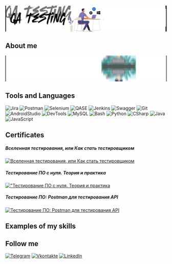 ![Header](https://github.com/Makisim-test/Makisim-test/blob/main/VID_20240703_130950.gif)
## About me
![ican](https://github.com/Makisim-test/Makisim-test/blob/main/VID_20240703_003413.gif)
## Tools and Languages
![Jira](https://img.shields.io/badge/-Jira-000000?style=for-the-badge&logo=Jira&logoColor=0000CD)
![Postman](https://img.shields.io/badge/-Postman-000000?style=for-the-badge&logo=Postman&logoColor=FF4500)
![Selenium](https://img.shields.io/badge/-Selenium-000000?style=for-the-badge&logo=Selenium&logoColor=#43B02A)
![QASE](https://img.shields.io/badge/-QASE-000000?style=for-the-badge&logo=QASE&logoColor=9932CC)
![Jenkins](https://img.shields.io/badge/-Jenkins-000000?style=for-the-badge&logo=Jenkins&logoColor=F0E68C)
![Swagger](https://img.shields.io/badge/-Swagger-000000?style=for-the-badge&logo=Swagger&logoColor=228B22)
![Git](https://img.shields.io/badge/-Git-000000?style=for-the-badge&logo=Git&logoColor=FF6347)
![AndroidStudio](https://img.shields.io/badge/-AndroidStudio-000000?style=for-the-badge&logo=AndroidStudio&logoColor=00FF7F)
![DevTools](https://img.shields.io/badge/-DevTools-000000?style=for-the-badge&logo=googlechrome&logoColor=#4285F4)
![MySQL](https://img.shields.io/badge/-MySQL-000000?style=for-the-badge&logo=MySQL&logoColor=#4479A1)
![Bash](https://img.shields.io/badge/-Bash-000000?style=for-the-badge&logo=gnubash&logoColor=#4EAA25)
![Python](https://img.shields.io/badge/-Python-000000?style=for-the-badge&logo=Python&logoColor=#3776AB)
![CSharp](https://img.shields.io/badge/-c%23-000000?style=for-the-badge&logo=CSharp&logoColor=800080)
![Java](https://img.shields.io/badge/-Java-000000?style=for-the-badge&logo=openjdk&logoColor=yellow)
![JavaScript](https://img.shields.io/badge/-JavaScript-000000?style=for-the-badge&logo=JavaScript&logoColor=FFFF00)
## Certificates
##### Вселенная тестирования, или Как стать тестировщиком
[![Вселенная тестирования, или Как стать тестировщиком](https://img.shields.io/badge/-сертификат-000000?style=for-the-badge&logo=&logoColor=0000CD)](https://stepik.org/certificate/6aa92ac8fcb7577a4aacfd21ac67f940e13ee341.pdf)
##### Тестирование ПО с нуля. Теория и практика
[!["Тестирование ПО с нуля. Теория и практика](https://img.shields.io/badge/-сертификат-000000?style=for-the-badge&logo=&logoColor=0000CD)](https://stepik.org/certificate/d76178c7abc83d867ae262f53f6a01a4393bfd37.pdf)
##### Тестирование ПО: Postman для тестирования API
[![Тестирование ПО: Postman для тестирования API](https://img.shields.io/badge/-сертификат-000000?style=for-the-badge&logo=&logoColor=0000CD)](https://stepik.org/certificate/070eebe5c81b34e87b0ff658290b66d7c01bba4d.pdf)
##  Examples of my skills
## Follow me
[![Telegram](https://img.shields.io/badge/-Telegram-000000?style=for-the-badge&logo=Telegram&logoColor=00BFFF)](https://t.me/Maxim0i)
[![Vkontakte](https://img.shields.io/badge/-Vkontakte-000000?style=for-the-badge&logo=VK&logoColor=1E90FF)](https://vk.com/faq18366)
[![LinkedIn](https://img.shields.io/badge/-LinkedIn-000000?style=for-the-badge&logo=LinkedIn&logoColor=4169E1)](https://www.linkedin.com/me?trk=p_mwlite_feed-secondary_nav)
